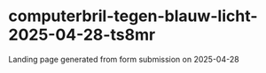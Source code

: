 # computerbril-tegen-blauw-licht-2025-04-28-ts8mr
Landing page generated from form submission on 2025-04-28
